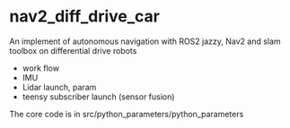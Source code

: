 # nav2_diff_drive_car
An implement of autonomous navigation with ROS2 jazzy, Nav2 and slam toolbox on differential drive robots

- work flow
- IMU
- Lidar launch, param
- teensy subscriber launch (sensor fusion)

The core code is in src/python_parameters/python_parameters
